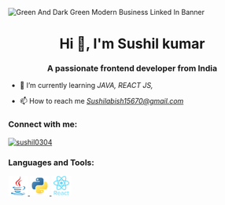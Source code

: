 ![Green And Dark Green Modern Business Linked In Banner](https://github.com/user-attachments/assets/bfc4c0ce-65ac-4cff-b8a3-fce9578266ef)

<h1 align="center">Hi 👋, I'm Sushil kumar</h1>
<h3 align="center">A passionate frontend developer from India</h3>

- 🌱 I’m currently learning *JAVA, REACT JS,*

- 📫 How to reach me *Sushilabish15670@gmail.com*

<h3 align="left">Connect with me:</h3>
<p align="left">
<a href="https://linkedin.com/in/sushil0304" target="blank"><img align="center" src="https://raw.githubusercontent.com/rahuldkjain/github-profile-readme-generator/master/src/images/icons/Social/linked-in-alt.svg" alt="sushil0304" height="30" width="40" /></a>
</p>

<h3 align="left">Languages and Tools:</h3>
<p align="left"> <a href="https://www.java.com" target="_blank" rel="noreferrer"> <img src="https://raw.githubusercontent.com/devicons/devicon/master/icons/java/java-original.svg" alt="java" width="40" height="40"/> </a> <a href="https://www.python.org" target="_blank" rel="noreferrer"> <img src="https://raw.githubusercontent.com/devicons/devicon/master/icons/python/python-original.svg" alt="python" width="40" height="40"/> </a> <a href="https://reactjs.org/" target="_blank" rel="noreferrer"> <img src="https://raw.githubusercontent.com/devicons/devicon/master/icons/react/react-original-wordmark.svg" alt="react" width="40" height="40"/> </a> </p>
